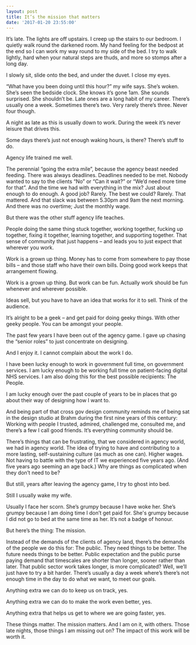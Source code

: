 ```yaml
---
layout: post
title: It’s the mission that matters
date: '2017-01-20 23:55:00'
---
```

It’s late. The lights are off upstairs. I creep up the stairs to our bedroom. I quietly walk round the darkened room. My hand feeling for the bedpost at the end so I can work my way round to my side of the bed. I try to walk lightly, hard when your natural steps are thuds, and more so stomps after a long day.

I slowly sit, slide onto the bed, and under the duvet. I close my eyes.

“What have you been doing until this hour?” my wife says. She’s woken. She’s seen the bedside clock. She knows it’s gone 1am. She sounds surprised. She shouldn’t be. Late ones are a long habit of my career. There’s usually one a week. Sometimes there’s two. Very rarely there’s three. Never four though.

A night as late as this is usually down to work. During the week it’s never leisure that drives this.

Some days there’s just not enough waking hours, is there? There’s stuff to do.

Agency life trained me well.

The perennial “going the extra mile”, because the agency beast needed feeding. There was always deadlines. Deadlines needed to be met. Nobody wanted to say to the clients “No” or “Can it wait?” or “We’d need more time for that”. And the time we had with everything in the mix? Just about enough to do enough. A good job? Rarely. The best we could? Rarely. That mattered.  And that slack was between 5.30pm and 9am the next morning. And there was no overtime; Just the monthly wage.

But there was the other stuff agency life teaches.

People doing the same thing stuck together, working together, fucking up together, fixing it together, learning together, and supporting together. That sense of community that just happens – and leads you to just expect that wherever you work.

Work is a grown up thing. Money has to come from somewhere to pay those bills – and those staff who have their own bills. Doing good work keeps that arrangement flowing.

Work is a grown up thing. But work can be fun. Actually work should be fun whenever and wherever possible.

Ideas sell, but you have to have an idea that works for it to sell. Think of the audience.

It’s alright to be a geek – and get paid for doing geeky things. With other geeky people. You can be amongst your people.

The past few years I have been out of the agency game. I gave up chasing the “senior roles” to just concentrate on designing.

And I enjoy it. I cannot complain about the work I do.

I have been lucky enough to work in government full time, on government services. I am lucky enough to be working full time on patient-facing digital NHS services. I am also doing this for the best possible recipients: The People.

I am lucky enough over the past couple of years to be in places that go about their way of designing how I want to.

And being part of that cross gov design community reminds me of being sat in the design studio at Brahm during the first nine years of this century: Working with people I trusted, admired, challenged me, consulted me, and there’s a few I call good friends. It’s everything community should be.

There’s things that can be frustrating, that we considered in agency world, we had in agency world. The idea of trying to have and contributing to a more lasting, self-sustaining culture (as much as one can). Higher wages. Not having to battle with the type of IT we experienced five years ago. (And five years ago seeming an age back.) Why are things as complicated when they don’t need to be?

But still, years after leaving the agency game, I try to ghost into bed.

Still I usually wake my wife.

Usually I face her scorn. She’s grumpy because I have woke her. She’s grumpy because I am doing time I don’t get paid for. She's grumpy because I did not go to bed at the same time as her. It’s not a badge of honour.

But here’s the thing: The mission.

Instead of the demands of the clients of agency land, there’s the demands of the people we do this for: The public. They need things to be better. The future needs things to be better. Public expectation and the public purse paying demand that timescales are shorter than longer, sooner rather than later. That public sector work takes longer, is more complicated? Well, we’ll just have to try a bit harder. There’s usually a day a week where’s there’s not enough time in the day to do what we want, to meet our goals.

Anything extra we can do to keep us on track, yes.

Anything extra we can do to make the work even better, yes.

Anything extra that helps us get to where we are going faster, yes.

These things matter. The mission matters. And I am on it, with others. Those late nights, those things I am missing out on? The impact of this work will be worth it.
